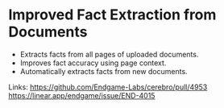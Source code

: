 # Improved Fact Extraction from Documents

* Extracts facts from all pages of uploaded documents.
* Improves fact accuracy using page context.
* Automatically extracts facts from new documents.

Links:
https://github.com/Endgame-Labs/cerebro/pull/4953
https://linear.app/endgame/issue/END-4015
